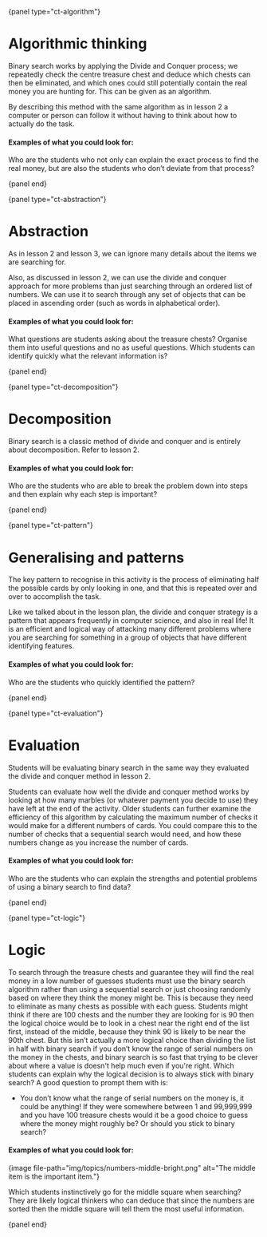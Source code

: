 {panel type="ct-algorithm"}

# Algorithmic thinking

Binary search works by applying the Divide and Conquer process; we repeatedly check the centre treasure chest and deduce which chests can then be eliminated, and which ones could still potentially contain the real money you are hunting for. This can be given as an algorithm.

By describing this method with the same algorithm as in lesson 2 a computer or person can follow it without having to think about how to actually do the task.

#### Examples of what you could look for:

Who are the students who not only can explain the exact process to find the real money, but are also the students who don’t deviate from that process?

{panel end}

{panel type="ct-abstraction"}

# Abstraction

As in lesson 2 and lesson 3, we can ignore many details about the items we are searching for.

Also, as discussed in lesson 2, we can use the divide and conquer approach for more problems than just searching through an ordered list of numbers. We can use it to search through any set of objects that can be placed in ascending order (such as words in alphabetical order).

#### Examples of what you could look for:

What questions are students asking about the treasure chests? Organise them into useful questions and no as useful questions. Which students can identify quickly what the relevant information is?

{panel end}

{panel type="ct-decomposition"}

# Decomposition

Binary search is a classic method of divide and conquer and is entirely about decomposition. Refer to lesson 2.

#### Examples of what you could look for:

Who are the students who are able to break the problem down into steps and then explain why each step is important?

{panel end}

{panel type="ct-pattern"}

# Generalising and patterns

The key pattern to recognise in this activity is the process of eliminating half the possible cards by only looking in one, and that this is repeated over and over to accomplish the task.

Like we talked about in the lesson plan, the divide and conquer strategy is a pattern that appears frequently in computer science, and also in real life!
It is an efficient and logical way of attacking many different problems where you are searching for something in a group of objects that have different identifying features.

#### Examples of what you could look for:

Who are the students who quickly identified the pattern?

{panel end}

{panel type="ct-evaluation"}

# Evaluation

Students will be evaluating binary search in the same way they evaluated the divide and conquer method in lesson 2.

Students can evaluate how well the divide and conquer method works by looking at how many marbles (or whatever payment you decide to use) they have left at the end of the activity.
Older students can further examine the efficiency of this algorithm by calculating the maximum number of checks it would make for a different numbers of cards.
You could compare this to the number of checks that a sequential search would need, and how these numbers change as you increase the number of cards.


#### Examples of what you could look for:

Who are the students who can explain the strengths and potential problems of using a binary search to find data?

{panel end}

{panel type="ct-logic"}

# Logic

To search through the treasure chests and guarantee they will find the real money in a low number of guesses students must use the binary search algorithm rather than using a sequential search or just choosing randomly based on where they think the money might be.
This is because they need to eliminate as many chests as possible with each guess.
Students might think if there are 100 chests and the number they are looking for is 90 then the logical choice would be to look in a chest near the right end of the list first, instead of the middle, because they think 90 is likely to be near the 90th chest.
But this isn’t actually a more logical choice than dividing the list in half with binary search if you don’t know the range of serial numbers on the money in the chests, and binary search is so fast that trying to be clever about where a value is doesn't help much even if you're right.
Which students can explain why the logical decision is to always stick with binary search? A good question to prompt them with is:

-   You don’t know what the range of serial numbers on the money is, it could be anything!
    If they were somewhere between 1 and 99,999,999 and you have 100 treasure chests would it be a good choice to guess where the money might roughly be?
    Or should you stick to binary search?


#### Examples of what you could look for:

{image file-path="img/topics/numbers-middle-bright.png" alt="The middle item is the important item."}

Which students instinctively go for the middle square when searching?
They are likely logical thinkers who can deduce that since the numbers are sorted then the middle square will tell them the most useful information.

{panel end}
